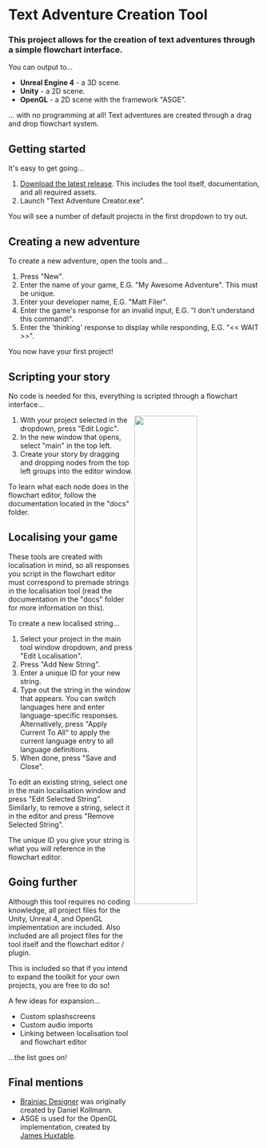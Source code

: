 # Text Adventure Creation Tool

### This project allows for the creation of text adventures through a simple flowchart interface.

You can output to...

* **Unreal Engine 4** - a 3D scene.
* **Unity** - a 2D scene.
* **OpenGL** - a 2D scene with the framework "ASGE".

... with no programming at all! Text adventures are created through a drag and drop flowchart system.

## Getting started

It's easy to get going...

1. [Download the latest release](https://github.com/MattFiler/TextAdventureToolkit/releases/download/v1.0/Text.Adventure.Creator.zip). This includes the tool itself, documentation, and all required assets.
2. Launch "Text Adventure Creator.exe".

You will see a number of default projects in the first dropdown to try out.

## Creating a new adventure

To create a new adventure, open the tools and...

1. Press "New".
2. Enter the name of your game, E.G. "My Awesome Adventure". This must be unique.
3. Enter your developer name, E.G. "Matt Filer".
4. Enter the game's response for an invalid input, E.G. "I don't understand this command!".
5. Enter the 'thinking' response to display while responding, E.G. "<< WAIT >>".

You now have your first project!

## Scripting your story

No code is needed for this, everything is scripted through a flowchart interface...

<img align="right" src="https://i.imgur.com/TC1bAcO.png" width="50%">

1. With your project selected in the dropdown, press "Edit Logic".
2. In the new window that opens, select "main" in the top left.
3. Create your story by dragging and dropping nodes from the top left groups into the editor window.

To learn what each node does in the flowchart editor, follow the documentation located in the "docs" folder.

## Localising your game

These tools are created with localisation in mind, so all responses you script in the flowchart editor must correspond to premade strings in the localisation tool (read the documentation in the "docs" folder for more information on this).

To create a new localised string...

1. Select your project in the main tool window dropdown, and press "Edit Localisation".
2. Press "Add New String".
3. Enter a unique ID for your new string.
4. Type out the string in the window that appears. You can switch languages here and enter language-specific responses. Alternatively, press "Apply Current To All" to apply the current language entry to all language definitions.
5. When done, press "Save and Close".

To edit an existing string, select one in the main localisation window and press "Edit Selected String". Similarly, to remove a string, select it in the editor and press "Remove Selected String".

The unique ID you give your string is what you will reference in the flowchart editor.

## Going further

Although this tool requires no coding knowledge, all project files for the Unity, Unreal 4, and OpenGL implementation are included. Also included are all project files for the tool itself and the flowchart editor / plugin.

This is included so that if you intend to expand the toolkit for your own projects, you are free to do so!

A few ideas for expansion...

* Custom splashscreens
* Custom audio imports
* Linking between localisation tool and flowchart editor

...the list goes on!

## Final mentions

* [Brainiac Designer](https://archive.codeplex.com/?p=brainiac) was originally created by Daniel Kollmann. 
* ASGE is used for the OpenGL implementation, created by [James Huxtable](https://github.com/HuxyUK).
